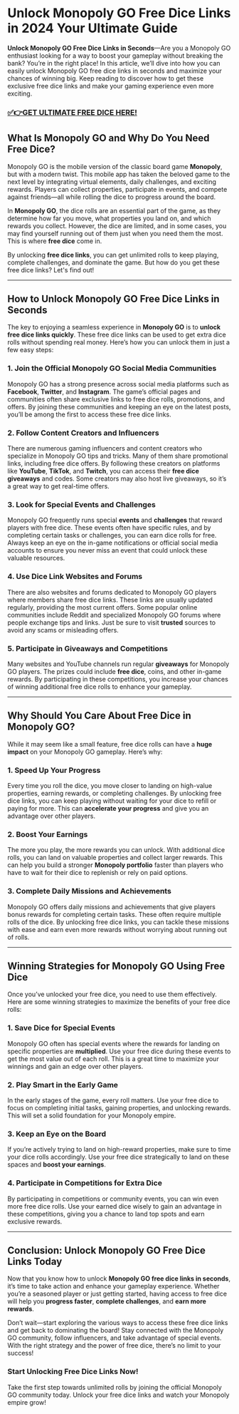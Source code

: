 # Unlock Monopoly GO Free Dice Links in 2024 Your Ultimate Guide

**Unlock Monopoly GO Free Dice Links in Seconds**—Are you a Monopoly GO enthusiast looking for a way to boost your gameplay without breaking the bank? You’re in the right place! In this article, we’ll dive into how you can easily unlock Monopoly GO free dice links in seconds and maximize your chances of winning big. Keep reading to discover how to get these exclusive free dice links and make your gaming experience even more exciting.

### [✅👉GET ULTIMATE FREE DICE HERE!](https://freeforyou.xyz/monopoly/go/)

## **What Is Monopoly GO and Why Do You Need Free Dice?**

Monopoly GO is the mobile version of the classic board game **Monopoly**, but with a modern twist. This mobile app has taken the beloved game to the next level by integrating virtual elements, daily challenges, and exciting rewards. Players can collect properties, participate in events, and compete against friends—all while rolling the dice to progress around the board.

In **Monopoly GO**, the dice rolls are an essential part of the game, as they determine how far you move, what properties you land on, and which rewards you collect. However, the dice are limited, and in some cases, you may find yourself running out of them just when you need them the most. This is where **free dice** come in.

By unlocking **free dice links**, you can get unlimited rolls to keep playing, complete challenges, and dominate the game. But how do you get these free dice links? Let's find out!

---

## **How to Unlock Monopoly GO Free Dice Links in Seconds**

The key to enjoying a seamless experience in **Monopoly GO** is to **unlock free dice links quickly**. These free dice links can be used to get extra dice rolls without spending real money. Here’s how you can unlock them in just a few easy steps:

### 1. **Join the Official Monopoly GO Social Media Communities**

Monopoly GO has a strong presence across social media platforms such as **Facebook**, **Twitter**, and **Instagram**. The game’s official pages and communities often share exclusive links to free dice rolls, promotions, and offers. By joining these communities and keeping an eye on the latest posts, you’ll be among the first to access these free dice links.

### 2. **Follow Content Creators and Influencers**

There are numerous gaming influencers and content creators who specialize in Monopoly GO tips and tricks. Many of them share promotional links, including free dice offers. By following these creators on platforms like **YouTube**, **TikTok**, and **Twitch**, you can access their **free dice giveaways** and codes. Some creators may also host live giveaways, so it’s a great way to get real-time offers.

### 3. **Look for Special Events and Challenges**

Monopoly GO frequently runs special **events** and **challenges** that reward players with free dice. These events often have specific rules, and by completing certain tasks or challenges, you can earn dice rolls for free. Always keep an eye on the in-game notifications or official social media accounts to ensure you never miss an event that could unlock these valuable resources.

### 4. **Use Dice Link Websites and Forums**

There are also websites and forums dedicated to Monopoly GO players where members share free dice links. These links are usually updated regularly, providing the most current offers. Some popular online communities include Reddit and specialized Monopoly GO forums where people exchange tips and links. Just be sure to visit **trusted** sources to avoid any scams or misleading offers.

### 5. **Participate in Giveaways and Competitions**

Many websites and YouTube channels run regular **giveaways** for Monopoly GO players. The prizes could include **free dice**, coins, and other in-game rewards. By participating in these competitions, you increase your chances of winning additional free dice rolls to enhance your gameplay.

---

## **Why Should You Care About Free Dice in Monopoly GO?**

While it may seem like a small feature, free dice rolls can have a **huge impact** on your Monopoly GO gameplay. Here’s why:

### **1. Speed Up Your Progress**

Every time you roll the dice, you move closer to landing on high-value properties, earning rewards, or completing challenges. By unlocking free dice links, you can keep playing without waiting for your dice to refill or paying for more. This can **accelerate your progress** and give you an advantage over other players.

### **2. Boost Your Earnings**

The more you play, the more rewards you can unlock. With additional dice rolls, you can land on valuable properties and collect larger rewards. This can help you build a stronger **Monopoly portfolio** faster than players who have to wait for their dice to replenish or rely on paid options.

### **3. Complete Daily Missions and Achievements**

Monopoly GO offers daily missions and achievements that give players bonus rewards for completing certain tasks. These often require multiple rolls of the dice. By unlocking free dice links, you can tackle these missions with ease and earn even more rewards without worrying about running out of rolls.

---

## **Winning Strategies for Monopoly GO Using Free Dice**

Once you’ve unlocked your free dice, you need to use them effectively. Here are some winning strategies to maximize the benefits of your free dice rolls:

### **1. Save Dice for Special Events**

Monopoly GO often has special events where the rewards for landing on specific properties are **multiplied**. Use your free dice during these events to get the most value out of each roll. This is a great time to maximize your winnings and gain an edge over other players.

### **2. Play Smart in the Early Game**

In the early stages of the game, every roll matters. Use your free dice to focus on completing initial tasks, gaining properties, and unlocking rewards. This will set a solid foundation for your Monopoly empire.

### **3. Keep an Eye on the Board**

If you’re actively trying to land on high-reward properties, make sure to time your dice rolls accordingly. Use your free dice strategically to land on these spaces and **boost your earnings**.

### **4. Participate in Competitions for Extra Dice**

By participating in competitions or community events, you can win even more free dice rolls. Use your earned dice wisely to gain an advantage in these competitions, giving you a chance to land top spots and earn exclusive rewards.

---

## **Conclusion: Unlock Monopoly GO Free Dice Links Today**

Now that you know how to unlock **Monopoly GO free dice links in seconds**, it’s time to take action and enhance your gameplay experience. Whether you’re a seasoned player or just getting started, having access to free dice will help you **progress faster**, **complete challenges**, and **earn more rewards**.

Don’t wait—start exploring the various ways to access these free dice links and get back to dominating the board! Stay connected with the Monopoly GO community, follow influencers, and take advantage of special events. With the right strategy and the power of free dice, there’s no limit to your success!

### **Start Unlocking Free Dice Links Now!**

Take the first step towards unlimited rolls by joining the official Monopoly GO community today. Unlock your free dice links and watch your Monopoly empire grow!


